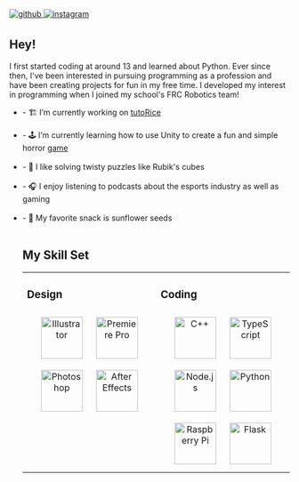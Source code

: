 <a href="https://github.com/thehassanali2" target="_blank">
<img src=https://img.shields.io/badge/github-%2324292e.svg?&style=for-the-badge&logo=github&logoColor=white alt=github style="margin-bottom: 5px;" />
</a>
<a href="https://instagram.com/thehassanali2" target="_blank">
<img src=https://img.shields.io/badge/instagram-%23000000.svg?&style=for-the-badge&logo=instagram&logoColor=white alt=instagram style="margin-bottom: 5px;" />
</a>  
  




  
  

<br/>  


## Hey!  
<p>

I first started coding at around 13 and learned about Python. Ever since then, I've been interested in pursuing programming as a profession and have been creating projects for fun in my free time. I developed my interest in programming when I joined my school's FRC Robotics team!  

</p>

<ul>

<li>- 🏗️ I’m currently working on <a href="https://github.com/Daggerpov/tutoRice-bot">tutoRice</a> </li></br>
  

<li>- 🕹️ I’m currently learning how to use Unity to create a fun and simple horror <a href="https://github.com/TheHassanAli2/Garden-Out">game</a> </li></br>
  

<li>- 🧩 I like solving twisty puzzles like Rubik's cubes </li></br>
  

<li>- 🎧 I enjoy listening to podcasts about the esports industry as well as gaming </li></br>
  

<li>- 🌻 My favorite snack is sunflower seeds </li></br>


## My Skill Set  
<table><tr><td valign="top" width="50%">



### Design  
<div align="center">  
<img style="margin: 10px" src="https://profilinator.rishav.dev/skills-assets/adobe_illustrator-icon.svg" alt="Illustrator" height="75" />  
<img style="margin: 10px" src="https://profilinator.rishav.dev/skills-assets/adobepremierepro.png" alt="Premiere Pro" height="75" />  
<img style="margin: 10px" src="https://profilinator.rishav.dev/skills-assets/photoshop-plain.svg" alt="Photoshop" height="75" />  
<img style="margin: 10px" src="https://profilinator.rishav.dev/skills-assets/aftereffects.png" alt="After Effects" height="75" />  
</div>

</td><td valign="top" width="50%">



### Coding  
<div align="center">  
<img style="margin: 10px" src="https://profilinator.rishav.dev/skills-assets/cplusplus-original.svg" alt="C++" height="75" />  
<img style="margin: 10px" src="https://profilinator.rishav.dev/skills-assets/typescript-original.svg" alt="TypeScript" height="75" />  
<img style="margin: 10px" src="https://profilinator.rishav.dev/skills-assets/nodejs-original-wordmark.svg" alt="Node.js" height="75" />  
<img style="margin: 10px" src="https://profilinator.rishav.dev/skills-assets/python-original.svg" alt="Python" height="75" />  
<img style="margin: 10px" src="https://profilinator.rishav.dev/skills-assets/raspberrypi.png" alt="Raspberry Pi" height="75" />  
<img style="margin: 10px" src="https://profilinator.rishav.dev/skills-assets/flask.png" alt="Flask" height="75" />  
</div>

</td></tr></table>  

<br/>  

  

<br/>  


<br />

